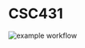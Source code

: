 # CSC431
![example workflow](https://github.com/baileywickham/CSC431/actions/workflows/benchmarks.yml/badge.svg)
